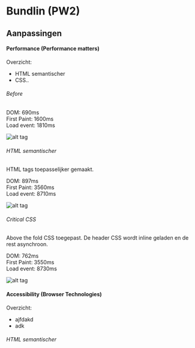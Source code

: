 # Bundlin (PW2)


## Aanpassingen
#### Performance (Performance matters)
Overzicht:
- HTML semantischer
- CSS..

###### Before
DOM: 690ms <br />
First Paint: 1600ms <br />
Load event: 1810ms

![alt tag](https://github.com/RaymondKorrel/pw2/blob/student/raymond/readme/before.jpg)

###### HTML semantischer
HTML tags toepasselijker gemaakt.

DOM: 897ms <br />
First Paint: 3560ms <br />
Load event: 8710ms

![alt tag](https://github.com/RaymondKorrel/pw2/blob/student/raymond/readme/html.jpg)

###### Critical CSS
Above the fold CSS toegepast. De header CSS wordt inline geladen en de rest asynchroon.

DOM: 762ms <br />
First Paint: 3550ms <br />
Load event: 8730ms

![alt tag](https://github.com/RaymondKorrel/pw2/blob/student/raymond/readme/css.jpg)

#### Accessibility (Browser Technologies)
Overzicht:
- ajfdakd
- adk

###### HTML semantischer

